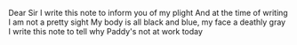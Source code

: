 Dear Sir I write this note to inform you of my plight
And at the time of writing I am not a pretty sight
My body is all black and blue, my face a deathly gray
I write this note to tell why Paddy's not at work today